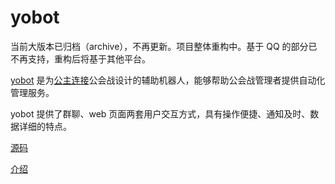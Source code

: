# yobot

当前大版本已归档（archive），不再更新。项目整体重构中。基于 QQ 的部分已不再支持，重构后将基于其他平台。

[yobot](./about.md) 是为[公主连接](https://game.bilibili.com/pcr/)公会战设计的辅助机器人，能够帮助公会战管理者提供自动化管理服务。

yobot 提供了群聊、web 页面两套用户交互方式，具有操作便捷、通知及时、数据详细的特点。

[源码](./src/client)

[介绍](https://yobot.win)
